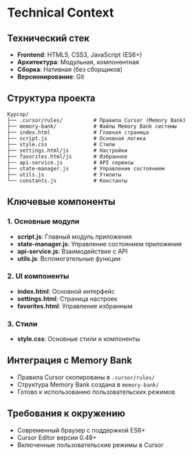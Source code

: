 # Technical Context

## Технический стек
- **Frontend**: HTML5, CSS3, JavaScript (ES6+)
- **Архитектура**: Модульная, компонентная
- **Сборка**: Нативная (без сборщиков)
- **Версионирование**: Git

## Структура проекта
```
Курсор/
├── .cursor/rules/          # Правила Cursor (Memory Bank)
├── memory-bank/            # Файлы Memory Bank системы
├── index.html              # Главная страница
├── script.js               # Основная логика
├── style.css               # Стили
├── settings.html/js        # Настройки
├── favorites.html/js       # Избранное
├── api-service.js          # API сервисы
├── state-manager.js        # Управление состоянием
├── utils.js                # Утилиты
└── constants.js            # Константы
```

## Ключевые компоненты

### 1. Основные модули
- **script.js**: Главный модуль приложения
- **state-manager.js**: Управление состоянием приложения
- **api-service.js**: Взаимодействие с API
- **utils.js**: Вспомогательные функции

### 2. UI компоненты
- **index.html**: Основной интерфейс
- **settings.html**: Страница настроек
- **favorites.html**: Управление избранным

### 3. Стили
- **style.css**: Основные стили и компоненты

## Интеграция с Memory Bank
- Правила Cursor скопированы в `.cursor/rules/`
- Структура Memory Bank создана в `memory-bank/`
- Готово к использованию пользовательских режимов

## Требования к окружению
- Современный браузер с поддержкой ES6+
- Cursor Editor версии 0.48+
- Включенные пользовательские режимы в Cursor

